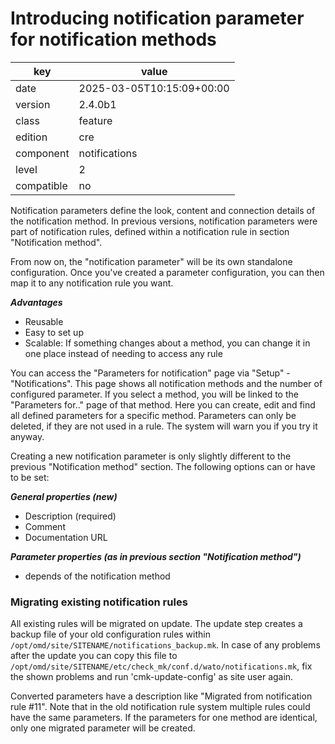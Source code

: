 [//]: # (werk v2)
# Introducing notification parameter for notification methods

key        | value
---------- | ---
date       | 2025-03-05T10:15:09+00:00
version    | 2.4.0b1
class      | feature
edition    | cre
component  | notifications
level      | 2
compatible | no

Notification parameters define the look, content and connection details of the notification
method. In previous versions, notification parameters were part of notification rules,
defined within a notification rule in section "Notification method".

From now on, the "notification parameter" will be its own standalone
configuration. Once you've created a parameter configuration, you can then map
it to any notification rule you want.

***Advantages***

* Reusable
* Easy to set up
* Scalable: If something changes about a method, you can change it in one place
  instead of needing to access any rule

You can access the "Parameters for notification" page via "Setup" -
"Notifications". This page shows all notification methods and the number of
configured parameter. If you select a method, you will be linked to the
"Parameters for.." page of that method. Here you can create, edit and find all
defined parameters for a specific method. Parameters can only be deleted, if
they are not used in a rule. The system will warn you if you try it anyway.

Creating a new notification parameter is only slightly different to the
previous "Notification method" section. The following options can or have to
be set:

***General properties (new)***

* Description (required)
* Comment
* Documentation URL

***Parameter properties (as in previous section "Notification method")***

* depends of the notification method

### Migrating existing notification rules

All existing rules will be migrated on update.
The update step creates a backup file of your old configuration rules within
`/opt/omd/site/SITENAME/notifications_backup.mk`. In case of any problems after
the update you can copy this file to
`/opt/omd/site/SITENAME/etc/check_mk/conf.d/wato/notifications.mk`, fix the
shown problems and run 'cmk-update-config' as site user again.

Converted parameters have a description like "Migrated from notification rule
\#11". Note that in the old notification rule system multiple rules could have
the same parameters. If the parameters for one method are identical, only one
migrated parameter will be created.
